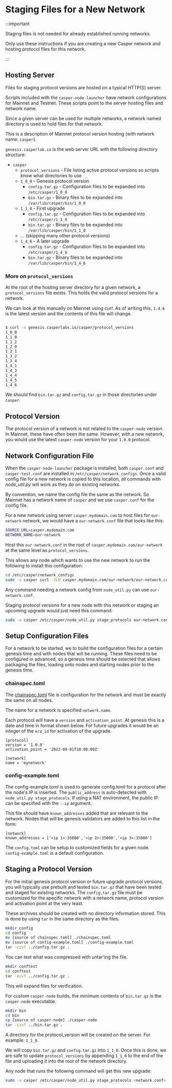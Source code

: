 # Staging Files for a New Network

:::important

Staging files is not needed for already established running networks.

Only use these instructions if you are creating a new Casper network and hosting protocol files for this network.

:::


## Hosting Server

Files for staging protocol versions are hosted on a typical HTTP(S) server.

Scripts included with the `casper-node-launcher` have network configurations for Mainnet and Testnet.  These scripts point to the server hosting files and network name.

Since a given server can be used for multiple networks, a network named directory is used to
hold files for that network.

This is a description of Mainnet protocol version hosting (with network name: `casper`).

`genesis.casperlab.io` is the web server URL with the following directory structure:

 - `casper`
    - `protocol_versions` - File listing active protocol versions so scripts know what directories to use
    - `1_0_0` - Genesis protocol version
      - `config.tar.gz` - Configuration files to be expanded into `/etc/casper/1_0_0`
      - `bin.tar.gz` - Binary files to be expanded into `/var/lib/casper/bin/1_0_0`
    - `1_1_0` - First upgrade
      - `config.tar.gz` - Configuration files to be expanded into `/etc/casper/1_1_0`
      - `bin.tar.gz` - Binary files to be expanded into `/var/lib/casper/bin/1_1_0`
    - ...  (skipping many other protocol versions)
    - `1_4_6` - A later upgrade
      - `config.tar.gz` - Configuration files to be expanded into `/etc/casper/1_4_6`
      - `bin.tar.gz` - Binary files to be expanded into `/var/lib/casper/bin/1_4_6`

### More on `protocol_versions`

At the root of the hosting server directory for a given network, a `protocol_versions` file exists.  This holds the valid protocol versions for a network.

We can look at this manually on Mainnet using *curl*.  As of writing this, `1.4.6` is the latest version and the contents of this file will change.

```bash

$ curl -s genesis.casperlabs.io/casper/protocol_versions
1_0_0
1_1_0
1_1_2
1_2_0
1_2_1
1_3_2
1_3_4
1_4_1
1_4_3
1_4_4
1_4_5
1_4_6

```

We should find `bin.tar.gz` and `config.tar.gz` in those directories under `casper`.

## Protocol Version

The protocol version of a network is not related to the `casper-node` version.  In Mainnet, these have often been the same. However, with a new network, you would use the latest `casper-node` version for your 
`1.0.0` protocol.

## Network Configuration File

When the `casper-node-launcher` package is installed, both `casper.conf` and `casper-test.conf` are installed
in `/etc/casper/network_configs`.  Once a valid config file for a new network is copied to this location,
all commands with *node_util.py* will work as they do on existing networks.

By convention, we name the config file the same as the network.  So Mainnet has a network name of `casper` and we use 
`casper.conf` for the config file.  

For a new network using server `casper.mydomain.com` to host files for `our-network` network, we would have a 
`our-network.conf` file that looks like this:

```bash
SOURCE_URL=casper.mydomain.com
NETWORK_NAME=our-network
```

Host this `our-network.conf` in the root of `casper.mydomain.com/our-network` at the same level as `protocol_versions`.

This allows any node which wants to use the new network to run the following to install this configuration:

```bash
cd /etc/casper/network_configs
sudo -u casper curl -JLO casper.mydomain.com/our-network/our-network.conf
```

Any command needing a network config from `node_util.py` can use `our-network.conf`. 

Staging protocol versions for a new node with this network or staging an upcoming upgrade would just need this command:

```bash
sudo -u casper /etc/casper/node_util.py stage_protocols our-network.conf
```

## Setup Configuration Files

For a network to be started, we to build the configuration files for a certain genesis time and with nodes that will be running.  These files need to be configured in advanced, so a genesis time should be selected that allows packaging the files, loading onto nodes and starting nodes prior to the genesis time.

### chainspec.toml

The [chainspec.toml](../../concepts/glossary/C.md#chainspec) file is configuration for the network and must be exactly the same on all nodes.  

The name for a network is specified `network.name`.  

Each protocol will have a `version` and `activation_point`.  At genesis this is a date and time in format shown below. For future upgrades it would be an integer of the `era_id` for activation of the upgrade.

```
[protocol]
version = '1.0.0'
activation_point = '2022-08-01T10:00:00Z'

[network]
name = 'mynetwork'
```

### config-example.toml

The config-example.toml is used to generate config.toml for a protocol after the node's IP is inserted.  The `public_address` is auto-detected with `node_util.py stage_protocols`. If using a NAT environment, the public IP can be specified with the `--ip` argument.

This file should have `known_addresses` added that are relevant to the network.   Nodes that will be genesis validators are added to this list in the form:

```
[network]
known_addresses = ['<ip 1>:35000','<ip 2>:35000','<ip 3>:35000']
```

The `config.toml` can be setup to customized fields for a given node.  `config-example.toml` is a default configuration.

## Staging a Protocol Version

For the initial genesis protocol version or future upgrade protocol versions, you will typically use
prebuilt and tested `bin.tar.gz` that have been tested and staged for existing networks.  The `config.tar.gz`
file must be customized for the specific network with a network name, protocol version and activation point at the very least.

These archives should be created with no directory information stored.  This is done by using `tar` in the same directory as the files.  

```bash
mkdir config
cd config
mv [source of chainspec.toml] ./chainspec.toml
mv [source of config-example.toml] ./config-example.toml
tar -czvf ../config.tar.gz .
```

You can test what was compressed with untar'ing the file.

```bash
mkdir conftest
cd conftest
tar -xzvf ../config.tar.gz .
```

This will expand files for verification.

For custom `casper-node` builds, the minimum contents of `bin.tar.gz` is the `casper-node` executable. 

```bash
mkdir bin
cd bin
cp [source of casper-node] ./casper-node
tar -czvf ../bin.tar.gz .
```

A directory for the protocol_version will be created on the server.  For example: `1_1_0`.

We will copy `bin.tar.gz` and `config.tar.gz` into `1_1_0`.  Once this is done, we are safe to update
`protocol_versions` by appending `1_1_0` to the end of the file and uploading it into the root of the network directory.

Any node that runs the following command will get this new upgrade:

```bash
sudo -u casper /etc/casper/node_util.py stage_protocols <network.conf>
```

